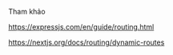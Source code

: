 Tham khảo

https://expressjs.com/en/guide/routing.html


https://nextjs.org/docs/routing/dynamic-routes
